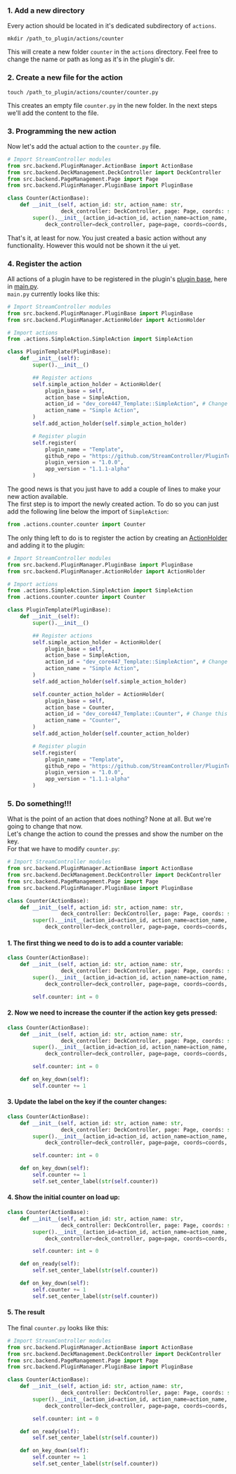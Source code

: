 ### 1. Add a new directory
Every action should be located in it's dedicated subdirectory of `actions`.
```shell
mkdir /path_to_plugin/actions/counter
```
This will create a new folder `counter` in the `actions` directory. Feel free to change the name or path as long as it's in the plugin's dir.
### 2. Create a new file for the action
```shell
touch /path_to_plugin/actions/counter/counter.py
```
This creates an empty file `counter.py` in the new folder.
In the next steps we'll add the content to the file.
### 3. Programming the new action
Now let's add the actual action to the `counter.py` file.

```python title="counter.py"
# Import StreamController modules
from src.backend.PluginManager.ActionBase import ActionBase
from src.backend.DeckManagement.DeckController import DeckController
from src.backend.PageManagement.Page import Page
from src.backend.PluginManager.PluginBase import PluginBase

class Counter(ActionBase):
    def __init__(self, action_id: str, action_name: str,
                 deck_controller: DeckController, page: Page, coords: str, plugin_base: PluginBase):
        super().__init__(action_id=action_id, action_name=action_name,
            deck_controller=deck_controller, page=page, coords=coords, plugin_base=plugin_base)
```
That's it, at least for now. You just created a basic action without any functionality. However this would not be shown it the ui yet.

### 4. Register the action
All actions of a plugin have to be registered in the plugin's [plugin base](../bases/PluginBase_py.md), here in [main.py](../plugin_template/main_py.md).  
`main.py` currently looks like this:
```python title="main.py"
# Import StreamController modules
from src.backend.PluginManager.PluginBase import PluginBase
from src.backend.PluginManager.ActionHolder import ActionHolder

# Import actions
from .actions.SimpleAction.SimpleAction import SimpleAction

class PluginTemplate(PluginBase):
    def __init__(self):
        super().__init__()

        ## Register actions
        self.simple_action_holder = ActionHolder(
            plugin_base = self,
            action_base = SimpleAction,
            action_id = "dev_core447_Template::SimpleAction", # Change this to your own plugin id
            action_name = "Simple Action",
        )
        self.add_action_holder(self.simple_action_holder)

        # Register plugin
        self.register(
            plugin_name = "Template",
            github_repo = "https://github.com/StreamController/PluginTemplate",
            plugin_version = "1.0.0",
            app_version = "1.1.1-alpha"
        )
```
The good news is that you just have to add a couple of lines to make your new action available.  
The first step is to import the newly created action. To do so you can just add the following line below the import of `SimpleAction`:
```python
from .actions.counter.counter import Counter
```
The only thing left to do is to register the action by creating an [ActionHolder]() and adding it to the plugin:
```python title="main.py" hl_lines="22-28"
# Import StreamController modules
from src.backend.PluginManager.PluginBase import PluginBase
from src.backend.PluginManager.ActionHolder import ActionHolder

# Import actions
from .actions.SimpleAction.SimpleAction import SimpleAction
from .actions.counter.counter import Counter

class PluginTemplate(PluginBase):
    def __init__(self):
        super().__init__()

        ## Register actions
        self.simple_action_holder = ActionHolder(
            plugin_base = self,
            action_base = SimpleAction,
            action_id = "dev_core447_Template::SimpleAction", # Change this to your own plugin id
            action_name = "Simple Action",
        )
        self.add_action_holder(self.simple_action_holder)

        self.counter_action_holder = ActionHolder(
            plugin_base = self,
            action_base = Counter,
            action_id = "dev_core447_Template::Counter", # Change this to your own plugin id
            action_name = "Counter",
        )
        self.add_action_holder(self.counter_action_holder)

        # Register plugin
        self.register(
            plugin_name = "Template",
            github_repo = "https://github.com/StreamController/PluginTemplate",
            plugin_version = "1.0.0",
            app_version = "1.1.1-alpha"
        )
```
### 5. Do something!!!
What is the point of an action that does nothing? None at all. But we're going to change that now.  
Let's change the action to cound the presses and show the number on the key.  
For that we have to modify `counter.py`:
```python title="counter.py"
# Import StreamController modules
from src.backend.PluginManager.ActionBase import ActionBase
from src.backend.DeckManagement.DeckController import DeckController
from src.backend.PageManagement.Page import Page
from src.backend.PluginManager.PluginBase import PluginBase

class Counter(ActionBase):
    def __init__(self, action_id: str, action_name: str,
                 deck_controller: DeckController, page: Page, coords: str, plugin_base: PluginBase):
        super().__init__(action_id=action_id, action_name=action_name,
            deck_controller=deck_controller, page=page, coords=coords, plugin_base=plugin_base)
```
#### 1. The first thing we need to do is to add a counter variable:
```python title="counter.py (partial)" hl_lines="7"
class Counter(ActionBase):
    def __init__(self, action_id: str, action_name: str,
                 deck_controller: DeckController, page: Page, coords: str, plugin_base: PluginBase):
        super().__init__(action_id=action_id, action_name=action_name,
            deck_controller=deck_controller, page=page, coords=coords, plugin_base=plugin_base)

        self.counter: int = 0
```
#### 2. Now we need to increase the counter if the action key gets pressed:
```python title="counter.py (partial)" hl_lines="9 10"
class Counter(ActionBase):
    def __init__(self, action_id: str, action_name: str,
                 deck_controller: DeckController, page: Page, coords: str, plugin_base: PluginBase):
        super().__init__(action_id=action_id, action_name=action_name,
            deck_controller=deck_controller, page=page, coords=coords, plugin_base=plugin_base)

        self.counter: int = 0

    def on_key_down(self):
        self.counter += 1
```
#### 3. Update the label on the key if the counter changes:
```python title="counter.py (partial)"  hl_lines="11"
class Counter(ActionBase):
    def __init__(self, action_id: str, action_name: str,
                 deck_controller: DeckController, page: Page, coords: str, plugin_base: PluginBase):
        super().__init__(action_id=action_id, action_name=action_name,
            deck_controller=deck_controller, page=page, coords=coords, plugin_base=plugin_base)

        self.counter: int = 0

    def on_key_down(self):
        self.counter += 1
        self.set_center_label(str(self.counter))
```
#### 4. Show the initial counter on load up:
```python title="counter.py (partial)"  hl_lines="9-10"
class Counter(ActionBase):
    def __init__(self, action_id: str, action_name: str,
                 deck_controller: DeckController, page: Page, coords: str, plugin_base: PluginBase):
        super().__init__(action_id=action_id, action_name=action_name,
            deck_controller=deck_controller, page=page, coords=coords, plugin_base=plugin_base)

        self.counter: int = 0

    def on_ready(self):
        self.set_center_label(str(self.counter))

    def on_key_down(self):
        self.counter += 1
        self.set_center_label(str(self.counter))
```
#### 5. The result
The final `counter.py` looks like this:
```python title="counter.py"
# Import StreamController modules
from src.backend.PluginManager.ActionBase import ActionBase
from src.backend.DeckManagement.DeckController import DeckController
from src.backend.PageManagement.Page import Page
from src.backend.PluginManager.PluginBase import PluginBase

class Counter(ActionBase):
    def __init__(self, action_id: str, action_name: str,
                 deck_controller: DeckController, page: Page, coords: str, plugin_base: PluginBase):
        super().__init__(action_id=action_id, action_name=action_name,
            deck_controller=deck_controller, page=page, coords=coords, plugin_base=plugin_base)

        self.counter: int = 0

    def on_ready(self):
        self.set_center_label(str(self.counter))

    def on_key_down(self):
        self.counter += 1
        self.set_center_label(str(self.counter))
```